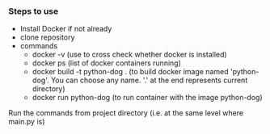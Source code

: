 ### Steps to use
- Install Docker if not already
- clone repository
- commands
  - docker -v (use to cross check whether docker is installed)
  - docker ps (list of docker containers running)
  - docker build -t python-dog .  (to build docker image named 'python-dog'. You can choose any name. '.' at the end represents current directory)
  - docker run python-dog     (to run container with the image python-dog)
    
Run the commands from project directory (i.e. at the same level where main.py is)
